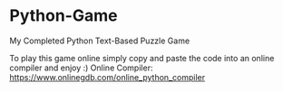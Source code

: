 # Python-Game
My Completed Python Text-Based Puzzle Game

To play this game online simply copy and paste the code into an online compiler and enjoy :)
Online Compiler: https://www.onlinegdb.com/online_python_compiler
